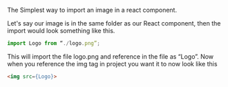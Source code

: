 The Simplest way to import an image in a react component. 

Let's say our image is in the same folder as our React component, then the import would look something like this.

```jsx
import Logo from “./logo.png”;
```

This will import the file logo.png and reference in the file as “Logo”. Now when you reference the img tag in project you want it to now look like this

```html
<img src={Logo}>
```
